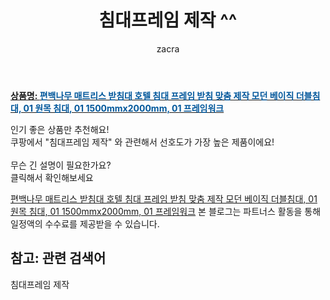 ﻿---
layout: post
title:  "침대프레임 제작 ^^"
author: zacra
categories: [ 아이템 ]
tags: [침대프레임 제작]
image: https://static.coupangcdn.com/image/vendor_inventory/28fc/c2f4ba406c2bdde0732294cb71786ff643c1dd7bca7404c5da1b19a7faef.jpeg 
description: "쿠팡에서 침대프레임 제작 관련 키워드로 가장 고객 선호도가 높은 제품이랍니다."
rating: 4.5
---

<a href="https://link.coupang.com/re/AFFSDP?lptag=AF8407795&pageKey=4887941406&itemId=6368554538&vendorItemId=73663753116&traceid=V0-153-6a284f77ec7bf02c"><b>상품명: <font color='#01579B'>편백나무 매트리스 받침대 호텔 침대 프레임 받침 맞춤 제작 모던 베이직 더블침대, 01 원목 침대, 01 1500mmx2000mm, 01 프레임워크</font></b></a>

인기 좋은 상품만 추천해요!<br/>
쿠팡에서 "침대프레임 제작" 와 관련해서 선호도가 가장 높은 제품이에요!<br/><br/>
무슨 긴 설명이 필요한가요?  
클릭해서 확인해보세요


<a href="https://link.coupang.com/re/AFFSDP?lptag=AF8407795&pageKey=4887941406&itemId=6368554538&vendorItemId=73663753116&traceid=V0-153-6a284f77ec7bf02c">편백나무 매트리스 받침대 호텔 침대 프레임 받침 맞춤 제작 모던 베이직 더블침대, 01 원목 침대, 01 1500mmx2000mm, 01 프레임워크</a>
본 블로그는 파트너스 활동을 통해 일정액의 수수료를 제공받을 수 있습니다.

## 참고: 관련 검색어    
침대프레임 제작
